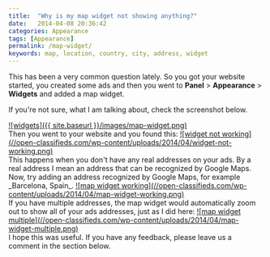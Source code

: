 ```yaml
---
title:  "Why is my map widget not showing anything?"
date:   2014-04-08 20:36:42
categories: Appearance
tags: [Appearance]
permalink: /map-widget/
keywords: map, location, country, city, address, widget
---
```

This has been a very common question lately. So you got your website started, you created some ads and then you went to **Panel** > **Appearance** > **Widgets** and added a map widget.

If you're not sure, what I am talking about, check the screenshot below. 

<a href="{{ site.baseurl }}/images/map-widget.png" class="thumbnail gallery-item" data-gallery>
![widgets]({{ site.baseurl }}/images/map-widget.png)
</a>

<br>
Then you went to your website and you found this: 

<a href="//open-classifieds.com/wp-content/uploads/2014/04/widget-not-working.png" class="thumbnail gallery-item" data-gallery>
![widget not working](//open-classifieds.com/wp-content/uploads/2014/04/widget-not-working.png)
</a>

<br>
This happens when you don't have any real addresses on your ads. By a real address I mean an address that can be recognized by Google Maps. Now, try adding an address recognized by Google Maps, for example _Barcelona, Spain_.

<a href="//open-classifieds.com/wp-content/uploads/2014/04/map-widget-working.png" class="thumbnail gallery-item" data-gallery>
![map widget working](//open-classifieds.com/wp-content/uploads/2014/04/map-widget-working.png)
</a>

<br>
If you have multiple addresses, the map widget would automatically zoom out to show all of your ads addresses, just as I did here:

<a href="//open-classifieds.com/wp-content/uploads/2014/04/map-widget-multiple.png" class="thumbnail gallery-item" data-gallery>
![map widget multiple](//open-classifieds.com/wp-content/uploads/2014/04/map-widget-multiple.png)
</a>

<br>
I hope this was useful. If you have any feedback, please leave us a comment in the section below.

